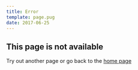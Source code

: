 ```yaml
---
title: Error
template: page.pug
date: 2017-06-25
---
```


<div id="error">
  <h2>This page is not available</h2>

  <p>Try out another page or go back to the <a href="/">home page</a></p>
</div>
